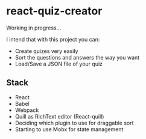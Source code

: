# react-quiz-creator
Working in progress...

I intend that with this project you can:
 - Create quizes very easily
 - Sort the questions and answers the way you want
 - Load/Save a JSON file of your quiz

## Stack
 - React
 - Babel
 - Webpack
 - Quill as RichText editor (React-quill)
 - Deciding which plugin to use for draggable sort
 - Starting to use Mobx for state management
